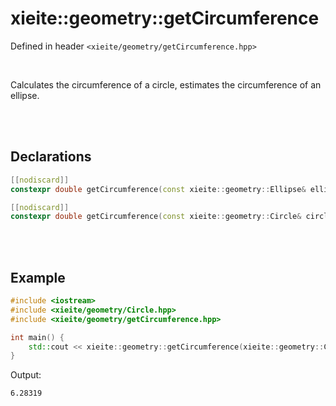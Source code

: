 # xieite::geometry::getCircumference
Defined in header `<xieite/geometry/getCircumference.hpp>`

<br/>

Calculates the circumference of a circle, estimates the circumference of an ellipse.

<br/><br/>

## Declarations
```cpp
[[nodiscard]]
constexpr double getCircumference(const xieite::geometry::Ellipse& ellipse) noexcept;
```
```cpp
[[nodiscard]]
constexpr double getCircumference(const xieite::geometry::Circle& circle) noexcept;
```

<br/><br/>

## Example
```cpp
#include <iostream>
#include <xieite/geometry/Circle.hpp>
#include <xieite/geometry/getCircumference.hpp>

int main() {
	std::cout << xieite::geometry::getCircumference(xieite::geometry::Circle({ 0.0, 0.0 }, 1.0)) << '\n';
}
```
Output:
```
6.28319
```
